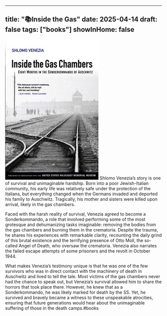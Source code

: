 
---
title: "📚Inside the Gas"
date: 2025-04-14
draft: false
tags: ["books"]
showInHome: false
---
![Book Cover](/images/Inside-the-Gas.jpg)
Shlomo Venezia’s story is one of survival and unimaginable hardship. Born into a poor Jewish-Italian community, his early life was relatively safe under the protection of the Italians, but everything changed when the Germans invaded and deported his family to Auschwitz. Tragically, his mother and sisters were killed upon arrival, likely in the gas chambers.

Faced with the harsh reality of survival, Venezia agreed to become a Sonderkommando, a role that involved performing some of the most grotesque and dehumanizing tasks imaginable: removing the bodies from the gas chambers and burning them in the crematoria. Despite the trauma, he shares his experiences with remarkable clarity, recounting the daily grind of this brutal existence and the terrifying presence of Otto Moll, the so-called Angel of Death, who oversaw the crematoria. Venezia also narrates the failed escape attempts of some prisoners and the revolt in October 1944.

What makes Venezia’s testimony unique is that he was one of the few survivors who was in direct contact with the machinery of death in Auschwitz and lived to tell the tale. Most victims of the gas chambers never had the chance to speak out, but Venezia’s survival allowed him to share the horrors that took place there. However, he knew that as a Sonderkommando, he was likely marked for death by the SS. Yet, he survived and bravely became a witness to these unspeakable atrocities, ensuring that future generations would hear about the unimaginable suffering of those in the death camps.#books
